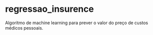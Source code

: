 # regressao_insurence
Algoritmo de machine learning para prever o valor do preço de custos médicos pessoais.
